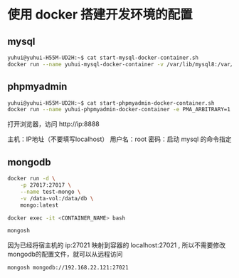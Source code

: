 # 使用 docker 搭建开发环境的配置

## mysql

```bash
yuhui@yuhui-H55M-UD2H:~$ cat start-mysql-docker-container.sh
docker run --name yuhui-mysql-docker-container -v /var/lib/mysql8:/var/lib/mysql -e MYSQL_ROOT_PASSWORD=${MYSQL_ROOT_PASSWORD} -p 3306:3306 -d mysql
```

## phpmyadmin

```bash
yuhui@yuhui-H55M-UD2H:~$ cat start-phpmyadmin-docker-container.sh
docker run --name yuhui-phpmyadmin-docker-container -e PMA_ARBITRARY=1 -p 8888:80 -d phpmyadmin
```

打开浏览器，访问 http://ip:8888

主机：IP地址（不要填写localhost）
用户名：root
密码：启动 mysql 的命令指定

## mongodb

```bash
docker run -d \
    -p 27017:27017 \
    --name test-mongo \
    -v /data-vol:/data/db \
    mongo:latest

docker exec -it <CONTAINER_NAME> bash

mongosh
```

因为已经将宿主机的 ip:27021 映射到容器的 localhost:27021 , 所以不需要修改mongodb的配置文件，就可以从远程访问

```bash
mongosh mongodb://192.168.22.121:27021
```
